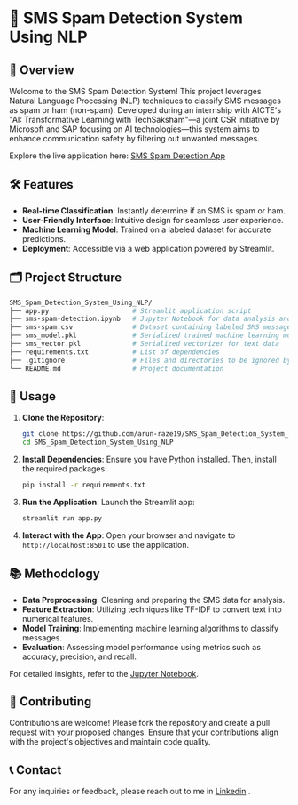 # 📧 SMS Spam Detection System Using NLP


## 🚀 Overview

Welcome to the SMS Spam Detection System! This project leverages Natural Language Processing (NLP) techniques to classify SMS messages as spam or ham (non-spam). Developed during an internship with AICTE's "AI: Transformative Learning with TechSaksham"—a joint CSR initiative by Microsoft and SAP focusing on AI technologies—this system aims to enhance communication safety by filtering out unwanted messages.

Explore the live application here: [SMS Spam Detection App](https://smsspamdetectionsystemusingnlp.streamlit.app/)

## 🛠️ Features

- **Real-time Classification**: Instantly determine if an SMS is spam or ham.
- **User-Friendly Interface**: Intuitive design for seamless user experience.
- **Machine Learning Model**: Trained on a labeled dataset for accurate predictions.
- **Deployment**: Accessible via a web application powered by Streamlit.



## 🗂️ Project Structure

```bash
SMS_Spam_Detection_System_Using_NLP/
├── app.py                     # Streamlit application script
├── sms-spam-detection.ipynb   # Jupyter Notebook for data analysis and model training
├── sms-spam.csv               # Dataset containing labeled SMS messages
├── sms_model.pkl              # Serialized trained machine learning model
├── sms_vector.pkl             # Serialized vectorizer for text data
├── requirements.txt           # List of dependencies
├── .gitignore                 # Files and directories to be ignored by Git
└── README.md                  # Project documentation
```

## 📝 Usage

1. **Clone the Repository**:
   ```bash
   git clone https://github.com/arun-raze19/SMS_Spam_Detection_System_Using_NLP.git
   cd SMS_Spam_Detection_System_Using_NLP
   ```

2. **Install Dependencies**:
   Ensure you have Python installed. Then, install the required packages:
   ```bash
   pip install -r requirements.txt
   ```

3. **Run the Application**:
   Launch the Streamlit app:
   ```bash
   streamlit run app.py
   ```

4. **Interact with the App**:
   Open your browser and navigate to `http://localhost:8501` to use the application.

## 📚 Methodology

- **Data Preprocessing**: Cleaning and preparing the SMS data for analysis.
- **Feature Extraction**: Utilizing techniques like TF-IDF to convert text into numerical features.
- **Model Training**: Implementing machine learning algorithms to classify messages.
- **Evaluation**: Assessing model performance using metrics such as accuracy, precision, and recall.

For detailed insights, refer to the [Jupyter Notebook](sms-spam-detection.ipynb).

## 🤝 Contributing

Contributions are welcome! Please fork the repository and create a pull request with your proposed changes. Ensure that your contributions align with the project's objectives and maintain code quality.



## 📞 Contact

For any inquiries or feedback, please reach out to me in [Linkedin](www.linkedin.com/in/arunraze) .
